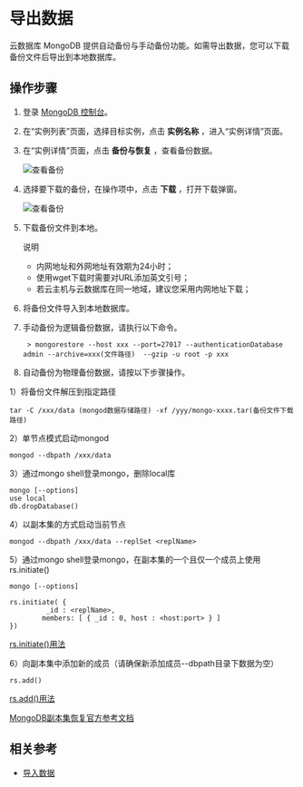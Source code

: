 # 导出数据

云数据库 MongoDB 提供自动备份与手动备份功能。如需导出数据，您可以下载备份文件后导出到本地数据库。

## 操作步骤
1. 登录 [MongoDB 控制台](https://mongodb-console.jdcloud.com/mongodb)。
2. 在“实例列表”页面，选择目标实例，点击 **实例名称** ，进入“实例详情”页面。
3. 在“实例详情”页面，点击 **备份与恢复** ，查看备份数据。

    ![查看备份](https://github.com/jdcloudcom/cn/blob/master/image/mongodb/mongo-010.png)
   
4. 选择要下载的备份，在操作项中，点击 **下载** ，打开下载弹窗。

    ![查看备份](https://github.com/jdcloudcom/cn/blob/master/image/mongodb/mongo-009.png)
	
5. 下载备份文件到本地。
	
	说明
	- 内网地址和外网地址有效期为24小时；
	- 使用wget下载时需要对URL添加英文引号；
	- 若云主机与云数据库在同一地域，建议您采用内网地址下载；
		
6. 将备份文件导入到本地数据库。

7. 手动备份为逻辑备份数据，请执行以下命令。

        > mongorestore --host xxx --port=27017 --authenticationDatabase admin --archive=xxx(文件路径)  --gzip -u root -p xxx
    
8. 自动备份为物理备份数据，请按以下步骤操作。
    
1）将备份文件解压到指定路径

```
tar -C /xxx/data (mongod数据存储路径) -xf /yyy/mongo-xxxx.tar(备份文件下载路径)
```
2）单节点模式启动mongod

```
mongod --dbpath /xxx/data
```

3）通过mongo shell登录mongo，删除local库

```
mongo [--options]
use local
db.dropDatabase()
```

4）以副本集的方式启动当前节点

```
mongod --dbpath /xxx/data --replSet <replName>
```

5）通过mongo shell登录mongo，在副本集的一个且仅一个成员上使用rs.initiate()

```
mongo [--options]

rs.initiate( {
 		 _id : <replName>,
   		members: [ { _id : 0, host : <host:port> } ]
})
```
[rs.initiate()用法](https://docs.mongodb.com/master/reference/method/rs.initiate/#rs.initiate)


6）向副本集中添加新的成员（请确保新添加成员--dbpath目录下数据为空）

```
rs.add()
```

[rs.add()用法](https://docs.mongodb.com/master/reference/method/rs.add/#rs.add)

[MongoDB副本集恢复官方参考文档](https://docs.mongodb.com/master/tutorial/restore-replica-set-from-backup/)


## 相关参考

- [导入数据](Import-Data.md)
